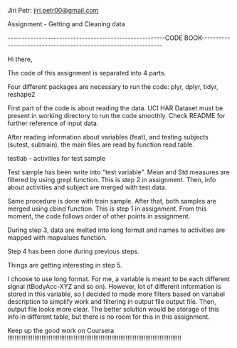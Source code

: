Jiri Petr: jiri.petr00@gmail.com

Assignment - Getting and Cleaning data

-------------------------------------------------------CODE BOOK----------------------------------------------------------------

Hi there,

The code of this assignment is separated into 4 parts.

Four different packages are necessary to run the code: plyr, dplyr, tidyr, reshape2

First part of the code is about reading the data. UCI HAR Dataset must be present in working directory 
to run the code smoothly. Check README for further reference of input data.

After reading information about variables (feat), and testing subjects (sutest, subtrain), the main files are read 
by function read.table. 

testlab - activities for test sample

Test sample has been write into "test variable". Mean and Std measures are filtered by using grepl function.
This is step 2 in assignment. Then, info about activities and subject are merged with test data.

Same procedure is done with train sample. After that, both samples are merged using cbind function. This is step 1
in assignment. From this moment, the code follows order of other points in assignment.

During step 3, data are melted into long format and names to activities are mapped with mapvalues function.

Step 4 has been done during previous steps.

Things are getting interesting in step 5.

I choose to use long format. For me, a variable is meant to be each different signal (tBodyAcc-XYZ and so on).
However, lot of different information is stored in this variable, so I decided to made more filters based on variabel description
to simplify work and filtering in output file output file. Then, output file looks more clear. The better solution would be storage
of this info in different table, but there is no room for this in this assignment. 

Keep up the good work on Coursera !!!!!!!!!!!!!!!!!!!!!!!!!!!!!!!!!!!!!!!!!!!!!!!!!!!!!!!!!!!!!!!!!!!!!!!!!!!!!!!!!!!!!!!!!!!!!!!!!



